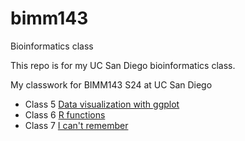 # bimm143
Bioinformatics class

This repo is for my UC San Diego bioinformatics class.

My classwork for BIMM143 S24 at UC San Diego

- Class 5 [Data visualization with ggplot](https://github.com/a1vasque/bimm143/blob/main/classs05%20copy/class05.qmd)
- Class 6 [R functions]()
- Class 7 [I can't remember]()
